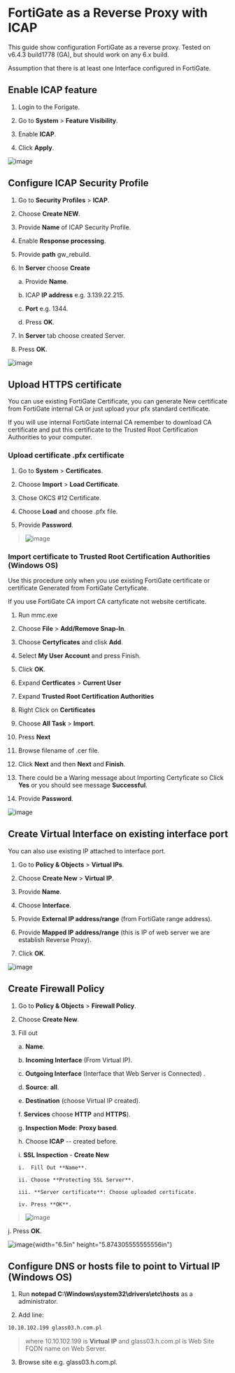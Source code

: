 # FortiGate as a Reverse Proxy with ICAP

This guide show configuration FortiGate as a reverse proxy. Tested on
v6.4.3 build1778 (GA), but should work on any 6.x build.

Assumption that there is at least one Interface configured in FortiGate.

## Enable ICAP feature

1.  Login to the Forigate.

2.  Go to **System** \> **Feature Visibility**.

3.  Enable **ICAP**.

4.  Click **Apply**.

![image](https://raw.githubusercontent.com/MariuszFerdyn/gp-fortinet-website/main/FortiGate-Integration/media/media/image1.png)

## Configure ICAP Security Profile

1.  Go to **Security Profiles** \> **ICAP**.

2.  Choose **Create NEW**.

3.  Provide **Name** of ICAP Security Profile.

4.  Enable **Response processing**.

5.  Provide **path** gw_rebuild.

6.  In **Server** choose **Create**

    a.  Provide **Name**.

    b.  ICAP **IP address** e.g. 3.139.22.215.

    c.  **Port** e.g. 1344.

    d.  Press **OK**.

7.  In **Server** tab choose created Server.

8.  Press **OK**.

![image](https://raw.githubusercontent.com/MariuszFerdyn/gp-fortinet-website/main/FortiGate-Integration/media/media/image2.png)

## Upload HTTPS certificate

You can use existing FortiGate Certificate, you can generate New
certificate from FortiGate internal CA or just upload your pfx standard
certificate.

If you will use internal FortiGate internal CA remember to download CA
certificate and put this certificate to the Trusted Root Certification
Authorities to your computer.

### Upload certificate .pfx certificate

1.  Go to **System** \> **Certificates**.

2.  Choose **Import** \> **Load Certificate**.

3.  Chose OKCS \#12 Certificate.

4.  Choose **Load** and choose .pfx file.

5.  Provide **Password**.

> ![image](https://raw.githubusercontent.com/MariuszFerdyn/gp-fortinet-website/main/FortiGate-Integration/media/media/image3.png)

### Import certificate to Trusted Root Certification Authorities (Windows OS)

Use this procedure only when you use existing FortiGate certificate or
certificate Generated from FortiGate Certyficate.

If you use FortiGate CA import CA cartyficate not website certificate.

1.  Run mmc.exe

2.  Choose **File** \> **Add/Remove Snap-In**.

3.  Choose **Certyficates** and clisk **Add**.

4.  Select **My User Account** and press Finish.

5.  Click **OK**.

6.  Expand **Certficates** \> **Current User**

7.  Expand **Trusted Root Certification Authorities**

8.  Right Click on **Certificates**

9.  Choose **All Task** \> **Import**.

10. Press **Next**

11. Browse filename of .cer file.

12. Click **Next** and then **Next** and **Finish**.

13. There could be a Waring message about Importing Certyficate so Click
    **Yes** or you should see message **Successful**.

14. Provide **Password**.

![image](https://raw.githubusercontent.com/MariuszFerdyn/gp-fortinet-website/main/FortiGate-Integration/media/media/image4.png)

## Create Virtual Interface on existing interface port

You can also use existing IP attached to interface port.

1.  Go to **Policy & Objects** \> **Virtual IPs**.

2.  Choose **Create New** \> **Virtual IP**.

3.  Provide **Name**.

4.  Choose **Interface**.

5.  Provide **External IP address/range** (from FortiGate range
    address).

6.  Provide **Mapped IP address/range** (this is IP of web server we are
    establish Reverse Proxy).

7.  Click **OK**.

![image](https://raw.githubusercontent.com/MariuszFerdyn/gp-fortinet-website/main/FortiGate-Integration/media/media/image5.png)

## Create Firewall Policy

1.  Go to **Policy & Objects** \> **Firewall Policy**.

2.  Choose **Create New**.

3.  Fill out

    a.  **Name**.

    b.  **Incoming Interface** (From Virtual IP).

    c.  **Outgoing Interface** (Interface that Web Server is Connected)
        .

    d.  **Source**: **all**.

    e.  **Destination** (choose Virtual IP created).

    f.  **Services** choose **HTTP** and **HTTPS**).

    g.  **Inspection Mode**: **Proxy based**.

    h.  Choose **ICAP** -- created before.

    i.  **SSL Inspection** - **Create New**

        i.  Fill Out **Name**.

        ii. Choose **Protecting SSL Server**.

        iii. **Server certificate**: Choose uploaded certificate.

        iv. Press **OK**.

> ![image](https://raw.githubusercontent.com/MariuszFerdyn/gp-fortinet-website/main/FortiGate-Integration/media/media/image6.png)

j.  Press **OK**.

![image](https://raw.githubusercontent.com/MariuszFerdyn/gp-fortinet-website/main/FortiGate-Integration/media/media/image7.png){width="6.5in" height="5.874305555555556in"}

## Configure DNS or hosts file to point to Virtual IP (Windows OS)

1.  Run **notepad C:\\Windows\\system32\\drivers\\etc\\hosts** as a administrator.

2.  Add line:
```bash
10.10.102.199 glass03.h.com.pl
```
> where 10.10.102.199 is **Virtual IP** and glass03.h.com.pl is Web Site FQDN name on Web Server.

3.  Browse site e.g. glass03.h.com.pl.
